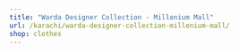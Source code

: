 ```yaml
---
title: "Warda Designer Collection - Millenium Mall"
url: /karachi/warda-designer-collection-millenium-mall/
shop: clothes
---
```

